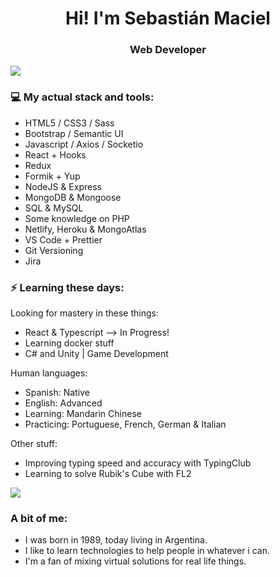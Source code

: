 <h1 align="center"> Hi! I'm Sebastián Maciel </h1>
<h3 align="center"> Web Developer </h3>

<img src="https://yata-apix-a9caea66-ad78-425f-aa08-e292558ebb65.lss.locawebcorp.com.br/b7c7dbff38ae4f419c94ce8d2254b9d9.png">

### 💻 My actual stack and tools:

- HTML5 / CSS3 / Sass
- Bootstrap / Semantic UI
- Javascript / Axios / Socketio
- React + Hooks
- Redux
- Formik + Yup
- NodeJS & Express
- MongoDB & Mongoose
- SQL & MySQL
- Some knowledge on PHP
- Netlify, Heroku & MongoAtlas
- VS Code + Prettier
- Git Versioning
- Jira

### ⚡ Learning these days:

Looking for mastery in these things:

- React & Typescript --> In Progress!
- Learning docker stuff
- C# and Unity | Game Development

Human languages:

- Spanish: Native
- English: Advanced
- Learning: Mandarin Chinese
- Practicing: Portuguese, French, German & Italian

Other stuff:

- Improving typing speed and accuracy with TypingClub
- Learning to solve Rubik's Cube with FL2

<img src="https://yata-apix-a9caea66-ad78-425f-aa08-e292558ebb65.lss.locawebcorp.com.br/b7c7dbff38ae4f419c94ce8d2254b9d9.png">

### A bit of me:

- I was born in 1989, today living in Argentina.
- I like to learn technologies to help people in whatever i can.
- I'm a fan of mixing virtual solutions for real life things.
